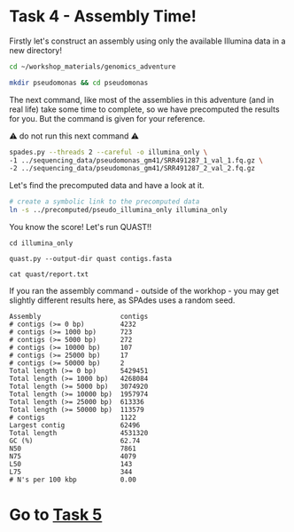 # Task 4 - Assembly Time!

Firstly let's construct an assembly using only the available Illumina data in a new directory!

```bash
cd ~/workshop_materials/genomics_adventure

mkdir pseudomonas && cd pseudomonas
```

The next command, like most of the assemblies in this adventure (and in real life) take some time to complete, so we have precomputed the results for you. But the command is given for your reference.

:warning: do not run this next command :warning:
```bash
spades.py --threads 2 --careful -o illumina_only \
-1 ../sequencing_data/pseudomonas_gm41/SRR491287_1_val_1.fq.gz \
-2 ../sequencing_data/pseudomonas_gm41/SRR491287_2_val_2.fq.gz
```

Let's find the precomputed data and have a look at it.
```bash
# create a symbolic link to the precomputed data
ln -s ../precomputed/pseudo_illumina_only illumina_only
```

You know the score! Let's run QUAST!!
```
cd illumina_only

quast.py --output-dir quast contigs.fasta

cat quast/report.txt
```

If you ran the assembly command - outside of the workhop - you may get slightly different results here, as SPAdes uses a random seed.
```
Assembly                    contigs
# contigs (>= 0 bp)         4232   
# contigs (>= 1000 bp)      723    
# contigs (>= 5000 bp)      272    
# contigs (>= 10000 bp)     107    
# contigs (>= 25000 bp)     17     
# contigs (>= 50000 bp)     2      
Total length (>= 0 bp)      5429451
Total length (>= 1000 bp)   4268084
Total length (>= 5000 bp)   3074920
Total length (>= 10000 bp)  1957974
Total length (>= 25000 bp)  613336 
Total length (>= 50000 bp)  113579 
# contigs                   1122   
Largest contig              62496  
Total length                4531320
GC (%)                      62.74  
N50                         7861   
N75                         4079   
L50                         143    
L75                         344    
# N's per 100 kbp           0.00
```

# Go to [Task 5](https://github.com/guyleonard/genomics_adventure/blob/release/chapter_5/task_5.md)

